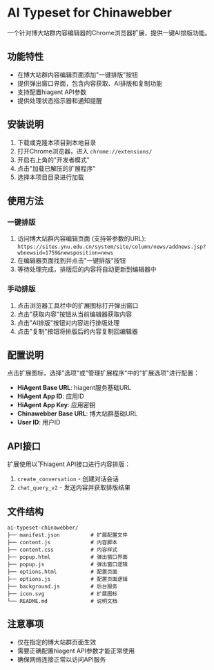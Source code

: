 # AI Typeset for Chinawebber

一个针对博大站群内容编辑器的Chrome浏览器扩展，提供一键AI排版功能。

## 功能特性

- 在博大站群内容编辑页面添加"一键排版"按钮
- 提供弹出窗口界面，包含内容获取、AI排版和复制功能
- 支持配置hiagent API参数
- 提供处理状态指示器和通知提醒

## 安装说明

1. 下载或克隆本项目到本地目录
2. 打开Chrome浏览器，进入 `chrome://extensions/`
3. 开启右上角的"开发者模式"
4. 点击"加载已解压的扩展程序"
5. 选择本项目目录进行加载

## 使用方法

### 一键排版
1. 访问博大站群内容编辑页面 (支持带参数的URL): `https://sites.ynu.edu.cn/system/site/column/news/addnews.jsp?wbnewsid=1759&newsposition=news`
2. 在编辑器页面找到并点击"一键排版"按钮
3. 等待处理完成，排版后的内容将自动更新到编辑器中

### 手动排版
1. 点击浏览器工具栏中的扩展图标打开弹出窗口
2. 点击"获取内容"按钮从当前编辑器获取内容
3. 点击"AI排版"按钮对内容进行排版处理
4. 点击"复制"按钮将排版后的内容复制回编辑器

## 配置说明

点击扩展图标，选择"选项"或"管理扩展程序"中的"扩展选项"进行配置：

- **HiAgent Base URL**: hiagent服务基础URL
- **HiAgent App ID**: 应用ID
- **HiAgent App Key**: 应用密钥
- **Chinawebber Base URL**: 博大站群基础URL
- **User ID**: 用户ID

## API接口

扩展使用以下hiagent API接口进行内容排版：

1. `create_conversation` - 创建对话会话
2. `chat_query_v2` - 发送内容并获取排版结果

## 文件结构

```
ai-typeset-chinawebber/
├── manifest.json          # 扩展配置文件
├── content.js             # 内容脚本
├── content.css            # 内容样式
├── popup.html             # 弹出窗口界面
├── popup.js               # 弹出窗口逻辑
├── options.html           # 配置页面
├── options.js             # 配置页面逻辑
├── background.js          # 后台服务
├── icon.svg               # 扩展图标
└── README.md              # 说明文档
```

## 注意事项

- 仅在指定的博大站群页面生效
- 需要正确配置hiagent API参数才能正常使用
- 确保网络连接正常以访问API服务